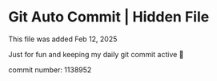 # Git Auto Commit | Hidden File

This file was added Feb 12, 2025

Just for fun and keeping my daily git commit active 🤪

commit number: 1138952
